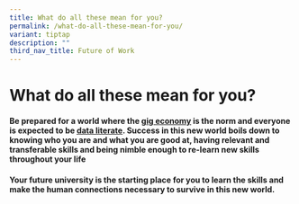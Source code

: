 ```yaml
---
title: What do all these mean for you?
permalink: /what-do-all-these-mean-for-you/
variant: tiptap
description: ""
third_nav_title: Future of Work
---
```

<h1>What do&nbsp;all these mean for you?</h1>
<h4>Be prepared for a world where the <a href="https://www.weforum.org/stories/2024/11/what-gig-economy-workers/" class="wixui-rich-text__text" rel="noopener noreferrer nofollow" target="_blank"><u>gig economy</u></a> is the norm and everyone is expected to be <a href="https://www.ewsolutions.com/how-to-be-data-driven-and-data-literatejordan-morrow/" class="wixui-rich-text__text" rel="noopener noreferrer nofollow" target="_blank"><u>data literate</u></a>. Success in this new world boils down to knowing who you are and what you&nbsp;are good at, having relevant and transferable&nbsp;skills and being nimble enough to re-learn new skills throughout your life</h4>
<h4>​Your future university is the starting&nbsp;place for you to learn the skills and make the human connections necessary to survive in this new world.</h4>
<p></p>